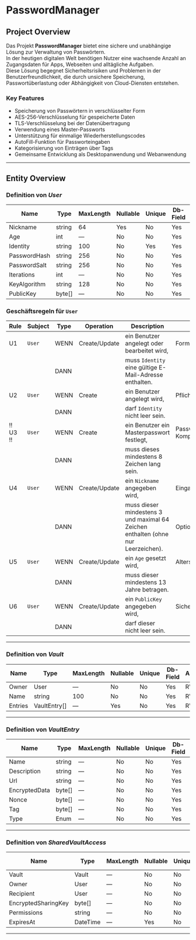 ﻿# PasswordManager

## Project Overview


Das Projekt **PasswordManager** bietet eine sichere und unabhängige Lösung zur Verwaltung von Passwörtern.  
In der heutigen digitalen Welt benötigen Nutzer eine wachsende Anzahl an Zugangsdaten für Apps, Webseiten und alltägliche Aufgaben.  
Diese Lösung begegnet Sicherheitsrisiken und Problemen in der Benutzerfreundlichkeit, die durch unsichere Speicherung, Passwortüberlastung oder Abhängigkeit von Cloud-Diensten entstehen.

### Key Features

- Speicherung von Passwörtern in verschlüsselter Form
- AES-256-Verschlüsselung für gespeicherte Daten
- TLS-Verschlüsselung bei der Datenübertragung
- Verwendung eines Master-Passworts
- Unterstützung für einmalige Wiederherstellungscodes
- AutoFill-Funktion für Passworteingaben
- Kategorisierung von Einträgen über Tags
- Gemeinsame Entwicklung als Desktopanwendung und Webanwendung


---

## Entity Overview

### Definition von ***User***

| Name         | Type    | MaxLength | Nullable | Unique | Db-Field | Access |
|--------------|---------|-----------|----------|--------|----------|--------|
| Nickname     | string  | 64        | Yes      | No     | Yes      | RW     |
| Age          | int     | —         | No       | No     | Yes      | RW     |
| Identity     | string  | 100       | No       | Yes    | Yes      | RW     |
| PasswordHash | string  | 256       | No       | No     | Yes      | RW     |
| PasswordSalt | string  | 256       | No       | No     | Yes      | RW     |
| Iterations   | int     | —         | No       | No     | Yes      | RW     |
| KeyAlgorithm | string  | 128       | No       | No     | Yes      | RW     |
| PublicKey    | byte[]  | —         | No       | No     | Yes      | RW     |

### Geschäftsregeln für `User`

| Rule | Subject | Type | Operation     | Description                                                                                       | Note                  |
|------|---------|------|---------------|---------------------------------------------------------------------------------------------------|-----------------------|
| U1   | `User`  | WENN | Create/Update | ein Benutzer angelegt oder bearbeitet wird,                                                       | Formatprüfung         |
|      |         | DANN |               | muss `Identity` eine gültige E-Mail-Adresse enthalten.                                            |                       |
| U2   | `User`  | WENN | Create        | ein Benutzer angelegt wird,                                                                       | Pflichtfeld           |
|      |         | DANN |               | darf `Identity` nicht leer sein.                                                                  |                       |
|!! U3 !!    | `User`  | WENN | Create        | ein Benutzer ein Masterpasswort festlegt,                                                         | Passwort-Komplexität  |
|      |         | DANN |               | muss dieses mindestens 8 Zeichen lang sein.   
| U4   | `User`  | WENN | Create/Update | ein `Nickname` angegeben wird,                                                                   | Eingabekonsistenz     |
|      |         | DANN |               | muss dieser mindestens 3 und maximal 64 Zeichen enthalten (ohne nur Leerzeichen).                | Optionales Feld       |
| U5   | `User`  | WENN | Create/Update | ein `Age` gesetzt wird,                                                                           | Altersfreigabe        |
|      |         | DANN |               | muss dieser mindestens 13 Jahre betragen.                                                        |                       |
| U6   | `User`  | WENN | Create/Update | ein `PublicKey` angegeben wird,                                                                   | Sicherheit             |
|      |         | DANN |               | darf dieser nicht leer sein.                                                                     |                       |                                       |                       |

---

### Definition von ***Vault***

| Name    | Type        | MaxLength | Nullable | Unique | Db-Field | Access |
|---------|-------------|-----------|----------|--------|----------|--------|
| Owner   | User        | —         | No       | No     | Yes      | RW     |
| Name    | string      | 100       | No       | No     | Yes      | RW     |
| Entries | VaultEntry[]| —         | Yes      | No     | Yes      | RW     |

---

### Definition von ***VaultEntry***

| Name          | Type    | MaxLength | Nullable | Unique | Db-Field | Access |
|---------------|---------|-----------|----------|--------|----------|--------|
| Name          | string  | —         | No       | No     | Yes      | RW     |
| Description   | string  | —         | No       | No     | Yes      | RW     |
| Url           | string  | —         | No       | No     | Yes      | RW     |
| EncryptedData | byte[]  | —         | No       | No     | Yes      | RW     |
| Nonce         | byte[]  | —         | No       | No     | Yes      | RW     |
| Tag           | byte[]  | —         | No       | No     | Yes      | RW     |
| Type          | Enum    | —         | No       | No     | Yes      | RW     |

---

### Definition von ***SharedVaultAccess***

| Name                | Type     | MaxLength | Nullable | Unique | Db-Field | Access |
|---------------------|----------|-----------|----------|--------|----------|--------|
| Vault               | Vault    | —         | No       | No     | Yes      | RW     |
| Owner               | User     | —         | No       | No     | Yes      | RW     |
| Recipient           | User     | —         | No       | No     | Yes      | RW     |
| EncryptedSharingKey | byte[]   | —         | No       | No     | Yes      | RW     |
| Permissions         | string   | —         | No       | No     | Yes      | RW     |
| ExpiresAt           | DateTime | —         | Yes      | No     | Yes      | RW     |

---